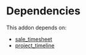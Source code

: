 # Dependencies

This addon depends on:

- [sale_timesheet](https://github.com/bringout/oca-ocb-sale)
- [project_timeline](https://github.com/bringout/oca-workflow-process)
